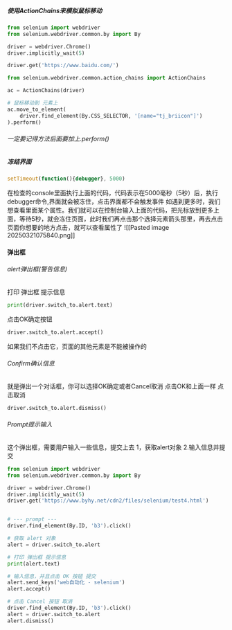 ##### 使用ActionChains来模拟鼠标移动
```python
from selenium import webdriver
from selenium.webdriver.common.by import By

driver = webdriver.Chrome()
driver.implicitly_wait(5)

driver.get('https://www.baidu.com/')

from selenium.webdriver.common.action_chains import ActionChains

ac = ActionChains(driver)

# 鼠标移动到 元素上
ac.move_to_element(
    driver.find_element(By.CSS_SELECTOR, '[name="tj_briicon"]')
).perform()
```
###### 一定要记得方法后面要加上.perform()

##### 冻结界面
```js
setTimeout(function(){debugger}, 5000)
```
在检查的console里面执行上面的代码，代码表示在5000毫秒（5秒）后，执行debugger命令,界面就会被冻住，点击界面都不会触发事件
如遇到更多时，我们想查看里面某个属性。我们就可以在控制台输入上面的代码，把光标放到更多上面，等待5秒，就会冻住页面，此时我们再点击那个选择元素箭头那里，再去点击页面你想要的地方点击，就可以查看属性了
![[Pasted image 20250321075840.png]]

#### 弹出框
###### alert弹出框(警告信息)
打印 弹出框 提示信息
```python
print(driver.switch_to.alert.text)
```
点击OK确定按钮
```python
driver.switch_to.alert.accept()
```
如果我们不点击它，页面的其他元素是不能被操作的

###### Confirm确认信息
就是弹出一个对话框，你可以选择OK确定或者Cancel取消
点击OK和上面一样
点击取消
```python
driver.switch_to.alert.dismiss()
```

###### Prompt提示输入
这个弹出框，需要用户输入一些信息，提交上去
1，获取alert对象
2.输入信息并提交
```python
from selenium import webdriver
from selenium.webdriver.common.by import By

driver = webdriver.Chrome()
driver.implicitly_wait(5)
driver.get('https://www.byhy.net/cdn2/files/selenium/test4.html')


# --- prompt ---
driver.find_element(By.ID, 'b3').click()

# 获取 alert 对象
alert = driver.switch_to.alert

# 打印 弹出框 提示信息
print(alert.text)

# 输入信息，并且点击 OK 按钮 提交
alert.send_keys('web自动化 - selenium')
alert.accept()

# 点击 Cancel 按钮 取消
driver.find_element(By.ID, 'b3').click()
alert = driver.switch_to.alert
alert.dismiss()
```